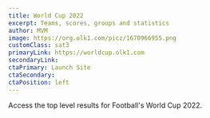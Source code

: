 ```yaml
---
title: World Cup 2022
excerpt: Teams, scores, groups and statistics
author: MVM
image: https://org.olk1.com/picz/1670966955.png
customClass: sat3
primaryLink: https://worldcup.olk1.com
secondaryLink:
ctaPrimary: Launch Site
ctaSecondary:
ctaPosition: left
---
```


Access the top level results for Football's World Cup 2022.